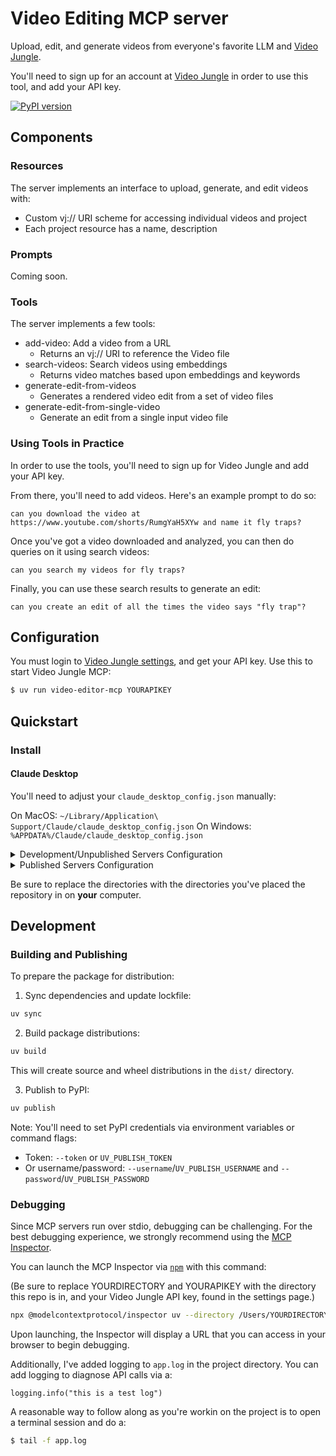 # Video Editing MCP server
 
Upload, edit, and generate videos from everyone's favorite LLM and [Video Jungle](https://www.video-jungle.com/).

You'll need to sign up for an account at [Video Jungle](https://app.video-jungle.com/register) in order to use this tool, and add your API key.

[![PyPI version](https://badge.fury.io/py/video-editor-mcp.svg)](https://badge.fury.io/py/video-editor-mcp)

## Components

### Resources

The server implements an interface to upload, generate, and edit videos with:
- Custom vj:// URI scheme for accessing individual videos and project
- Each project resource has a name, description

### Prompts

Coming soon.

### Tools

The server implements a few tools:
- add-video: Add a video from a URL
  - Returns an vj:// URI to reference the Video file
- search-videos: Search videos using embeddings
  - Returns video matches based upon embeddings and keywords
- generate-edit-from-videos
  - Generates a rendered video edit from a set of video files
- generate-edit-from-single-video
  - Generate an edit from a single input video file

### Using Tools in Practice

In order to use the tools, you'll need to sign up for Video Jungle and add your API key.

From there, you'll need to add videos. Here's an example prompt to do so:

```
can you download the video at https://www.youtube.com/shorts/RumgYaH5XYw and name it fly traps?
```

Once you've got a video downloaded and analyzed, you can then do queries on it using search videos:

```
can you search my videos for fly traps?
```

Finally, you can use these search results to generate an edit:

```
can you create an edit of all the times the video says "fly trap"?
```

## Configuration

You must login to [Video Jungle settings](https://app.video-jungle.com/profile/settings), and get your API key. Use this to start Video Jungle MCP:

```bash
$ uv run video-editor-mcp YOURAPIKEY
```

## Quickstart

### Install

#### Claude Desktop

You'll need to adjust your `claude_desktop_config.json` manually:

On MacOS: `~/Library/Application\ Support/Claude/claude_desktop_config.json`
On Windows: `%APPDATA%/Claude/claude_desktop_config.json`

<details>
  <summary>Development/Unpublished Servers Configuration</summary>
  ```
  "mcpServers": {
    "video-editor-mcp": {
      "command": "uv",
      "args": [
        "--directory",
        "/Users/YOURDIRECTORY/video-jungle-mcp",
        "run",
        "video-editor-mcp",
        "YOURAPIKEY"
      ]
    }
  }
  ```
</details>

<details>
  <summary>Published Servers Configuration</summary>
  ```
  "mcpServers": {
    "video-editor-mcp": {
      "command": "uvx",
      "args": [
        "video-editor-mcp",
        "YOURAPIKEY"
      ]
    }
  }
  ```
</details>

Be sure to replace the directories with the directories you've placed the repository in on **your** computer.

## Development

### Building and Publishing

To prepare the package for distribution:

1. Sync dependencies and update lockfile:
```bash
uv sync
```

2. Build package distributions:
```bash
uv build
```

This will create source and wheel distributions in the `dist/` directory.

3. Publish to PyPI:
```bash
uv publish
```

Note: You'll need to set PyPI credentials via environment variables or command flags:
- Token: `--token` or `UV_PUBLISH_TOKEN`
- Or username/password: `--username`/`UV_PUBLISH_USERNAME` and `--password`/`UV_PUBLISH_PASSWORD`

### Debugging

Since MCP servers run over stdio, debugging can be challenging. For the best debugging
experience, we strongly recommend using the [MCP Inspector](https://github.com/modelcontextprotocol/inspector).


You can launch the MCP Inspector via [`npm`](https://docs.npmjs.com/downloading-and-installing-node-js-and-npm) with this command:

(Be sure to replace YOURDIRECTORY and YOURAPIKEY with the directory this repo is in, and your Video Jungle API key, found in the settings page.)

```bash
npx @modelcontextprotocol/inspector uv --directory /Users/YOURDIRECTORY/video-jungle-mcp run video-editor-mcp YOURAPIKEY
```


Upon launching, the Inspector will display a URL that you can access in your browser to begin debugging.

Additionally, I've added logging to `app.log` in the project directory. You can add logging to diagnose API calls via a:

```
logging.info("this is a test log")
```

A reasonable way to follow along as you're workin on the project is to open a terminal session and do a:

```bash
$ tail -f app.log
```
